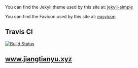 You can find the Jekyll theme used by this site at: <data data-icon="ei-sc-github"></data>  [jekyll-simple](https://github.com/wild-flame/jekyll-simple)

You can find the Favicon used by this site at: [easyicon](http://www.easyicon.net/language.en/1167486-dog_icon.html)

## Travis CI
[![Build Status](https://travis-ci.com/jiangtianyu2009/jiangtianyu2009.github.io.svg?branch=master)](https://travis-ci.com/jiangtianyu2009/jiangtianyu2009.github.io)

## www.jiangtianyu.xyz
